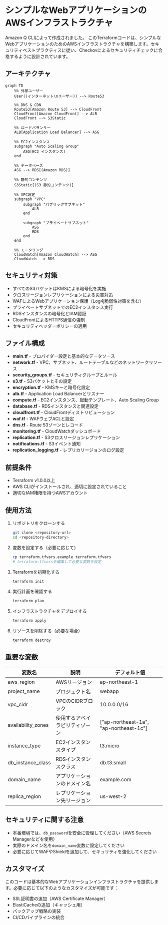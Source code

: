 # シンプルなWebアプリケーションのAWSインフラストラクチャ

Amazon Q CLIによって作成されました。
このTerraformコードは、シンプルなWebアプリケーションのためのAWSインフラストラクチャを構築します。セキュリティベストプラクティスに従い、Checkovによるセキュリティチェックに合格するように設計されています。

## アーキテクチャ

```mermaid
graph TD
    %% 外部ユーザー
    User((インターネット\nユーザー)) --> Route53
    
    %% DNS & CDN
    Route53[Amazon Route 53] --> CloudFront
    CloudFront[Amazon CloudFront] --> ALB
    CloudFront --> S3Static
    
    %% ロードバランサー
    ALB[Application Load Balancer] --> ASG
    
    %% EC2インスタンス
    subgraph "Auto Scaling Group"
        ASG[EC2 インスタンス]
    end
    
    %% データベース
    ASG --> RDS[(Amazon RDS)]
    
    %% 静的コンテンツ
    S3Static[(S3 静的コンテンツ)]
    
    %% VPC設定
    subgraph "VPC"
        subgraph "パブリックサブネット"
            ALB
        end
        
        subgraph "プライベートサブネット"
            ASG
            RDS
        end
    end
    
    %% モニタリング
    CloudWatch[Amazon CloudWatch] --> ASG
    CloudWatch --> RDS
```

## セキュリティ対策

- すべてのS3バケットはKMSによる暗号化を実施
- クロスリージョンレプリケーションによる災害対策
- WAFによるWebアプリケーション保護（Log4j脆弱性対策を含む）
- プライベートサブネットでのEC2インスタンス実行
- RDSインスタンスの暗号化とIAM認証
- CloudFrontによるHTTPS通信の強制
- セキュリティヘッダーポリシーの適用

## ファイル構成

- **main.tf** - プロバイダー設定と基本的なデータソース
- **network.tf** - VPC、サブネット、ルートテーブルなどのネットワークリソース
- **security_groups.tf** - セキュリティグループとルール
- **s3.tf** - S3バケットとその設定
- **encryption.tf** - KMSキーと暗号化設定
- **alb.tf** - Application Load Balancerとリスナー
- **compute.tf** - EC2インスタンス、起動テンプレート、Auto Scaling Group
- **database.tf** - RDSインスタンスと関連設定
- **cloudfront.tf** - CloudFrontディストリビューション
- **waf.tf** - WAFウェブACLと設定
- **dns.tf** - Route 53ゾーンとレコード
- **monitoring.tf** - CloudWatchダッシュボード
- **replication.tf** - S3クロスリージョンレプリケーション
- **notifications.tf** - S3イベント通知
- **replication_logging.tf** - レプリカリージョンのログ設定

## 前提条件

- Terraform v1.0.0以上
- AWS CLIがインストールされ、適切に設定されていること
- 適切なIAM権限を持つAWSアカウント

## 使用方法

1. リポジトリをクローンする

    ```bash
    git clone <repository-url>
    cd <repository-directory>
    ```

2. 変数を設定する（必要に応じて）

    ```bash
    cp terraform.tfvars.example terraform.tfvars
    # terraform.tfvarsを編集して必要な変数を設定
    ```

3. Terraformを初期化する

    ```bash
    terraform init
    ```

4. 実行計画を確認する

    ```bash
    terraform plan
    ```

5. インフラストラクチャをデプロイする

    ```bash
    terraform apply
    ```

6. リソースを削除する（必要な場合）

    ```bash
    terraform destroy
    ```

## 重要な変数

| 変数名 | 説明 | デフォルト値 |
|--------|------|------------|
| aws_region | AWSリージョン | ap-northeast-1 |
| project_name | プロジェクト名 | webapp |
| vpc_cidr | VPCのCIDRブロック | 10.0.0.0/16 |
| availability_zones | 使用するアベイラビリティゾーン | ["ap-northeast-1a", "ap-northeast-1c"] |
| instance_type | EC2インスタンスタイプ | t3.micro |
| db_instance_class | RDSインスタンスクラス | db.t3.small |
| domain_name | アプリケーションのドメイン名 | example.com |
| replica_region | レプリケーション先リージョン | us-west-2 |

## セキュリティに関する注意

- 本番環境では、`db_password`を安全に管理してください（AWS Secrets Managerなどを使用）
- 実際のドメイン名を`domain_name`変数に設定してください
- 必要に応じてWAFやShieldを追加して、セキュリティを強化してください

## カスタマイズ

このコードは基本的なWebアプリケーションインフラストラクチャを提供します。必要に応じて以下のようなカスタマイズが可能です：

- SSL証明書の追加（AWS Certificate Manager）
- ElastiCacheの追加（キャッシュ用）
- バックアップ戦略の実装
- CI/CDパイプラインの統合
